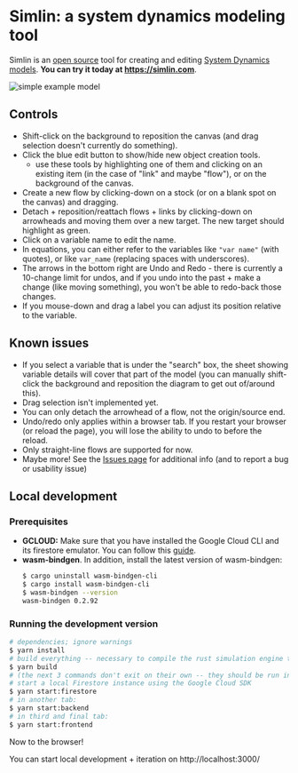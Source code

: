 # Simlin: a system dynamics modeling tool

Simlin is an [open source](LICENSE) tool for creating and editing [System Dynamics models](https://www.systemdynamics.org/what-is-sd#overview).  **You can try it today at https://simlin.com**.

![simple example model](doc/population-model.png)

## Controls

* Shift-click on the background to reposition the canvas (and drag selection doesn't currently do something).
* Click the blue edit button to show/hide new object creation tools.
  * use these tools by highlighting one of them and clicking on an existing item (in the case of "link" and maybe "flow"), or on the background of the canvas.
* Create a new flow by clicking-down on a stock (or on a blank spot on the canvas) and dragging.
* Detach + reposition/reattach flows + links by clicking-down on arrowheads and moving them over a new target.  The new target should highlight as green.
* Click on a variable name to edit the name.
* In equations, you can either refer to the variables like `"var name"` (with quotes), or like `var_name` (replacing spaces with underscores).
* The arrows in the bottom right are Undo and Redo - there is currently a 10-change limit for undos, and if you undo into the past + make a change (like moving something), you won't be able to redo-back those changes.
* If you mouse-down and drag a label you can adjust its position relative to the variable.

## Known issues

* If you select a variable that is under the "search" box, the sheet showing variable details will cover that part of the model (you can manually shift-click the background and reposition the diagram to get out of/around this).
* Drag selection isn't implemented yet.
* You can only detach the arrowhead of a flow, not the origin/source end.
* Undo/redo only applies within a browser tab.  If you restart your browser (or reload the page), you will lose the ability to undo to before the reload.
* Only straight-line flows are supported for now.
* Maybe more!  See the [Issues page](https://github.com/bpowers/simlin/issues) for additional info (and to report a bug or usability issue)

## Local development

### Prerequisites

- **GCLOUD:** Make sure that you have installed the Google Cloud CLI and its firestore emulator. You can follow this [guide](https://cloud.google.com/sdk/docs/install-sdk#deb).
- **wasm-bindgen**. In addition, install the latest version of wasm-bindgen:
  ```bash
  $ cargo uninstall wasm-bindgen-cli
  $ cargo install wasm-bindgen-cli
  $ wasm-bindgen --version
  wasm-bindgen 0.2.92
  ```

### Running the development version

```bash
# dependencies; ignore warnings
$ yarn install
# build everything -- necessary to compile the rust simulation engine to WebAssembly
$ yarn build
# (the next 3 commands don't exit on their own -- they should be run in 3 separate terminals)
# start a local Firestore instance using the Google Cloud SDK
$ yarn start:firestore
# in another tab:
$ yarn start:backend
# in third and final tab:
$ yarn start:frontend
```

Now to the browser!

You can start local development + iteration on http://localhost:3000/
